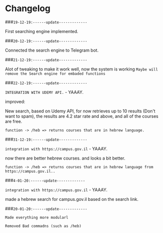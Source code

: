 # Changelog

###`19-12-19:------update-------------`

First searching engine implemented.

###`20-12-19:------update-------------`

Connected the search engine to Telegram bot.

###`21-12-19:------update-------------`

Alot of tweaking to make it work well, now the system is working
`Maybe will remove the Search engine for embaded functions`

###`22-12-19:------update-------------`

`INTEGRATION WITH UDEMY API.` - YAAAY.

improved:

New search, based on Udemy API, for now retrieves up to 10 results (Don't want to spam), the results are 4.2 star rate
and above, and all of the courses are free.

`function -> /heb => returns courses that are in hebrew language.`

###`31-12-19:------update-------------`

`integration with https://campus.gov.il` - YAAAY.

now there are better hebrew courses.
and looks a bit better.

`function -> /heb => returns courses that are in hebrew language from https://campus.gov.il..`

###`4-01-20:------update-------------`

`integration with https://campus.gov.il` - YAAAY.

made a hebrew search for campus.gov.il based on the search link.

###`20-01-20:------update-------------`

`Made everything more modularl`


`Removed Bad commadns (such as /heb)`
